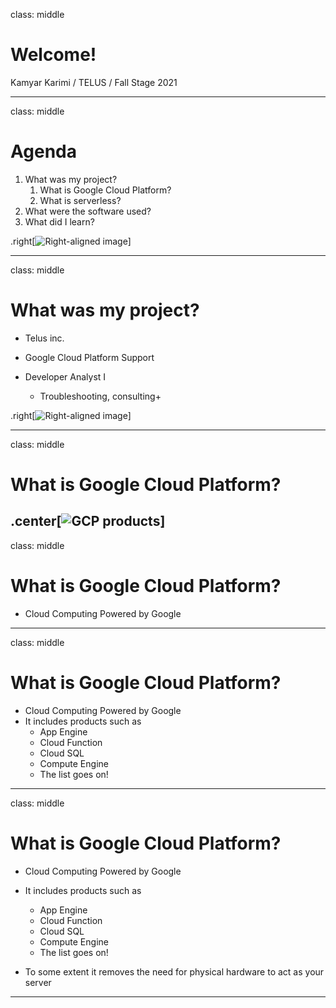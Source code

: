 class: middle

# Welcome!

Kamyar Karimi / TELUS / Fall Stage 2021

---

class: middle

# Agenda

1. What was my project? 
   1. What is Google Cloud Platform?
   2. What is serverless?
2. What were the software used?
3. What did I learn?

.right[![Right-aligned image](https://c.tenor.com/tvFWFDXRrmMAAAAd/blow-mind-mind-blown.gif)]

---

class: middle

# What was my project?

- Telus inc.
- Google Cloud Platform Support
  
- Developer Analyst I
  - Troubleshooting, consulting+


.right[![Right-aligned image](https://i.pinimg.com/originals/f8/69/2c/f8692cb6767a74417c015360cd453b5b.gif)]

---

class: middle

# What is Google Cloud Platform?

.center[![GCP products](https://k21academy.com/wp-content/uploads/2021/01/google-cloud-services.jpg)]
---

class: middle

# What is Google Cloud Platform?

- Cloud Computing Powered by Google

---

class: middle

# What is Google Cloud Platform?

- Cloud Computing Powered by Google
- It includes products such as 
  - App Engine
  - Cloud Function
  - Cloud SQL
  - Compute Engine
  - The list goes on!

---

class: middle

# What is Google Cloud Platform?

- Cloud Computing Powered by Google

- It includes products such as 
  - App Engine
  - Cloud Function
  - Cloud SQL
  - Compute Engine
  - The list goes on!

- To some extent it removes the need for physical hardware to act as your server


---




